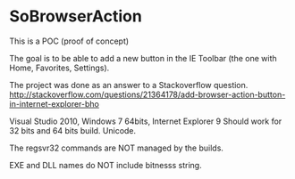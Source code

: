 SoBrowserAction
===============

This is a POC (proof of concept)

The goal is to be able to add a new button in the IE Toolbar (the one with Home, Favorites, Settings).

The project was done as an answer to a Stackoverflow question.
http://stackoverflow.com/questions/21364178/add-browser-action-button-in-internet-explorer-bho

Visual Studio 2010, Windows 7 64bits, Internet Explorer 9
Should work for 32 bits and 64 bits build. Unicode.

The regsvr32 commands are NOT managed by the builds.

EXE and DLL names do NOT include bitnesss string.
